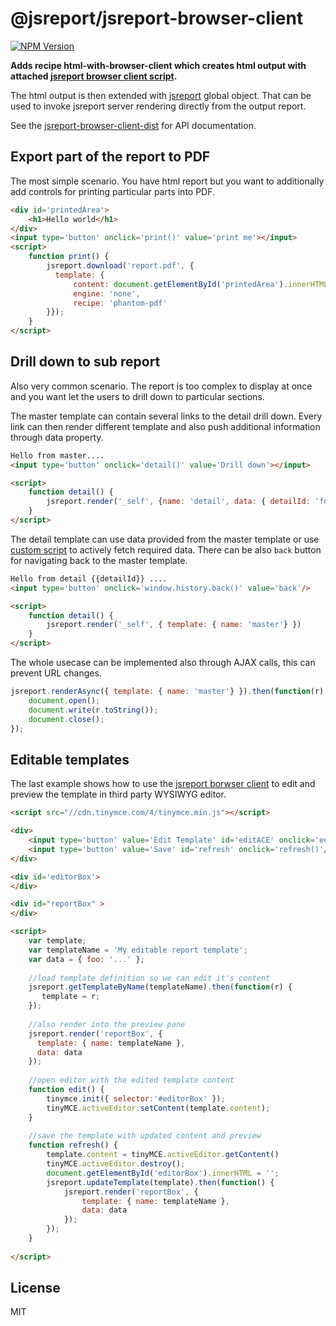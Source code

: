 # @jsreport/jsreport-browser-client

[![NPM Version](http://img.shields.io/npm/v/@jsreport/jsreport-browser-client.svg?style=flat-square)](https://npmjs.com/package/@jsreport/jsreport-browser-client)

**Adds recipe html-with-browser-client which creates html output with attached [jsreport browser client script](http://jsreport.net/learn/browser-client).**

The html output is then extended with [jsreport](http://jsreport.net/learn/browser-client) global object. That can be used to invoke jsreport server rendering directly from the output report.

See the [jsreport-browser-client-dist](http://jsreport.net/learn/browser-client) for API documentation.


## Export part of the report to PDF
The most simple scenario. You have html report but you want to additionally add controls for printing particular parts into PDF.
```html
<div id='printedArea'>
    <h1>Hello world</h1>
</div>
<input type='button' onclick='print()' value='print me'></input>
<script>
    function print() {
        jsreport.download('report.pdf', {
          template: {
              content: document.getElementById('printedArea').innerHTML,
              engine: 'none',
              recipe: 'phantom-pdf'
        }});
    }
</script>
```


## Drill down to sub report
Also very common scenario. The report is too complex to display at once and you want let the users to drill down to particular sections. 

The master template can contain several links to the detail drill down. Every link can then render different template and also push additional information through data property.
```html
Hello from master....
<input type='button' onclick='detail()' value='Drill down'></input>

<script>
    function detail() {
        jsreport.render('_self', {name: 'detail', data: { detailId: 'foo' }});
    }
</script>
```

The detail template can use data provided from the master template or use [custom script](http://jsreport.net/learn/scripts) to actively fetch required data. There can be also `back` button for navigating back to the master template.
```html
Hello from detail {{detailId}} ....
<input type='button' onclick='window.history.back()' value='back'/>

<script>
    function detail() {
        jsreport.render('_self', { template: { name: 'master'} })
    }
</script>
```

The whole usecase can be implemented also through AJAX calls, this can prevent URL changes.

```js
jsreport.renderAsync({ template: { name: 'master'} }).then(function(r) {
	document.open();
    document.write(r.toString());
    document.close();
});
```


## Editable templates
The last example shows how to use the [jsreport borwser client](http://jsreport.net/learn/browser-client) to edit and preview the template in third party WYSIWYG editor.

```html
<script src="//cdn.tinymce.com/4/tinymce.min.js"></script>

<div>
    <input type='button' value='Edit Template' id='editACE' onclick='edit()'/>
    <input type='button' value='Save' id='refresh' onclick='refresh()'/>
</div>

<div id='editorBox'>
</div>

<div id="reportBox" >
</div>

<script>
    var template;
    var templateName = 'My editable report template';
    var data = { foo: '...' };
    
    //load template definition so we can edit it's content
    jsreport.getTemplateByName(templateName).then(function(r) {
       template = r;
    });
 
    //also render into the preview pane
    jsreport.render('reportBox', { 
      template: { name: templateName }, 
      data: data 
    });
    
    //open editor with the edited template content
    function edit() {
        tinymce.init({ selector:'#editorBox' });
        tinyMCE.activeEditor.setContent(template.content);
    }
    
    //save the template with updated content and preview
    function refresh() {
        template.content = tinyMCE.activeEditor.getContent()
        tinyMCE.activeEditor.destroy();
        document.getElementById('editorBox').innerHTML = '';
        jsreport.updateTemplate(template).then(function() {
            jsreport.render('reportBox', { 
	            template: { name: templateName }, 
	            data: data
	        });    
        });
    }    
    
</script>
```

## License
MIT

